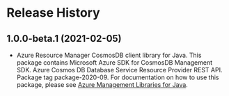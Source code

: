 # Release History

## 1.0.0-beta.1 (2021-02-05)

- Azure Resource Manager CosmosDB client library for Java. This package contains Microsoft Azure SDK for CosmosDB Management SDK. Azure Cosmos DB Database Service Resource Provider REST API. Package tag package-2020-09. For documentation on how to use this package, please see [Azure Management Libraries for Java](https://aka.ms/azsdk/java/mgmt).
